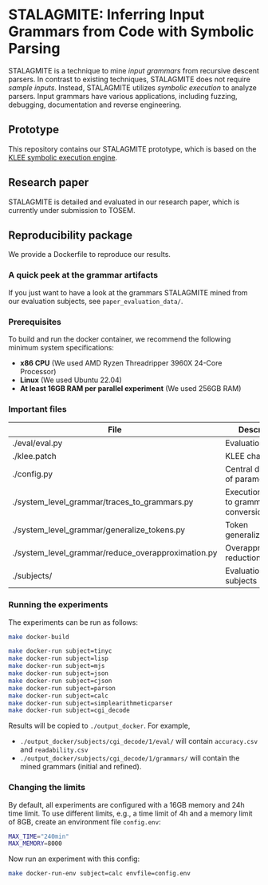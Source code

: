 # STALAGMITE: Inferring Input Grammars from Code with Symbolic Parsing

STALAGMITE is a technique to mine _input grammars_ from recursive descent parsers.
In contrast to existing techniques, STALAGMITE does not require _sample inputs_.
Instead, STALAGMITE utilizes _symbolic execution_ to analyze parsers.
Input grammars have various applications, including fuzzing, debugging, documentation and reverse engineering.

## Prototype

This repository contains our STALAGMITE prototype, which is based on the [KLEE symbolic execution engine](https://github.com/klee/klee).

## Research paper

STALAGMITE is detailed and evaluated in our research paper, which is currently under submission to TOSEM.

## Reproducibility package

We provide a Dockerfile to reproduce our results.

### A quick peek at the grammar artifacts

If you just want to have a look at the grammars STALAGMITE mined from our evaluation subjects, see `paper_evaluation_data/`.

### Prerequisites

To build and run the docker container, we recommend the following minimum system specifications:

- **x86 CPU** (We used AMD Ryzen Threadripper 3960X 24-Core Processor)
- **Linux** (We used Ubuntu 22.04)
- **At least 16GB RAM per parallel experiment** (We used 256GB RAM)


### Important files


| File                                               | Description                             |
|----------------------------------------------------|-----------------------------------------|
| ./eval/eval.py                                     | Evaluation script                       |
| ./klee.patch                                       | KLEE changes                            |
| ./config.py                                        | Central definition of parameters        |
| ./system_level_grammar/traces_to_grammars.py       | Execution traces to grammar conversion  |
| ./system_level_grammar/generalize_tokens.py        | Token generalization                    |
| ./system_level_grammar/reduce_overapproximation.py | Overapproximation reduction             |
| ./subjects/                                        | Evaluation subjects                     |


### Running the experiments


The experiments can be run as follows:

```bash
make docker-build

make docker-run subject=tinyc
make docker-run subject=lisp
make docker-run subject=mjs
make docker-run subject=json
make docker-run subject=cjson
make docker-run subject=parson
make docker-run subject=calc
make docker-run subject=simplearithmeticparser
make docker-run subject=cgi_decode
```

Results will be copied to `./output_docker`.
For example,
- `./output_docker/subjects/cgi_decode/1/eval/` will contain `accuracy.csv` and `readability.csv`
- `./output_docker/subjects/cgi_decode/1/grammars/` will contain the mined grammars (initial and refined).


### Changing the limits

By default, all experiments are configured with a 16GB memory and 24h time limit.
To use different limits, e.g., a time limit of 4h and a memory limit of 8GB, create an environment file `config.env`:

```bash
MAX_TIME="240min"
MAX_MEMORY=8000
```

Now run an experiment with this config:

```bash
make docker-run-env subject=calc envfile=config.env
```